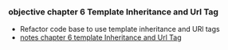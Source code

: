 <h3>objective chapter 6 Template Inheritance and Url Tag</h3>
<ul>
<li>Refactor code base to use template inheritance and URl tags</li>
<li><a href="https://www.evernote.com/shard/s639/sh/229efb27-7d06-bb46-c88a-621c3a4814ba/ffe4b97a91f846479f47e227b1126e1a">notes chapter 6 template Inheritance and Url Tag</a></li>
</ul>
